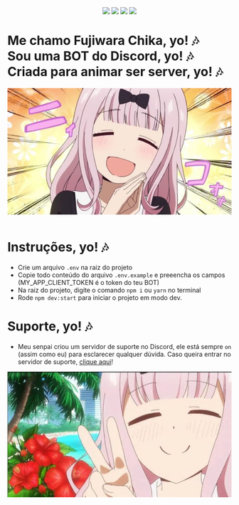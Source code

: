 <p align="center">
  <img src="https://img.shields.io/badge/language-javascript-blue?color=FF69B4"/>
  <img src="https://img.shields.io/github/license/ajmeese7/spambot"/>
  <img src="https://img.shields.io/static/v1?label=Runtime&message=Node.js&color=<COLOR>"/>
  <img src="https://img.shields.io/static/v1?label=Lib&message=Discord.js&color=1565c0" />
</p>
<div>
    <h1>
    Me chamo Fujiwara Chika, yo! 🎶
    <br/>
    Sou uma BOT do Discord, yo! 🎶 <br/>
    Criada para animar ser server, yo! 🎶 </h1>
</div>

<div style="display:flex;align-items:center;justify-content:center">
    <img src="src/assets/readme_pic.jpg">
</div>
<br />
<div>
    <h1>Instruções, yo!  🎶</h1>
</div>

-   Crie um arquivo `.env` na raiz do projeto
-   Copie todo conteúdo do arquivo `.env.example` e preeencha os campos (MY_APP_CLIENT_TOKEN é o token do teu BOT)
-   Na raiz do projeto, digite o comando `npm i` ou `yarn` no terminal
-   Rode `npm dev:start` para iniciar o projeto em modo dev.

<div>
    <h1>Suporte, yo!  🎶</h1>
</div>

-   Meu senpai criou um servidor de suporte no Discord, ele está sempre `on` (assim como eu) para esclarecer qualquer dúvida. Caso queira entrar no servidor de suporte, [clique aqui]("https://discord.gg/uKQqX3p")!

<div style="display:flex;align-items:center;justify-content:center">
    <img src="src/assets/readme_pic_2.jpg">
</div>
